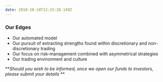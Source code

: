 ```yaml
---
date: 2018-10-18T13:23:28.149Z
---
```

### Our Edges

* Our automated model 
* Our pursuit of extracting strengths found within discretionary and non-discretionary trading
* Our focus on risk-management combined with asymmetrical strategies
* Our trading environment and culture

**_Should you wish to be informed, once we open our funds to investors, please submit your details_
**
